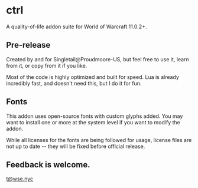 # ctrl

A quality-of-life addon suite for World of Warcraft 11.0.2+.

## Pre-release

Created by and for Singletail@Proudmoore-US, but feel free to use it, learn from it, or copy from it if you like.

Most of the code is highly optimized and built for speed. Lua is already incredibly fast, and doesn't need this, but I do it for fun.

## Fonts

This addon uses open-source fonts with custom glyphs added. You may want to install one or more at the system level if you want to modify the addon.

While all licenses for the fonts are being followed for usage, license files are not up to date -- they will be fixed before official release.

## Feedback is welcome.

t@wse.nyc
